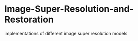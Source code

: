 # Image-Super-Resolution-and-Restoration
implementations of different image super resolution models 
